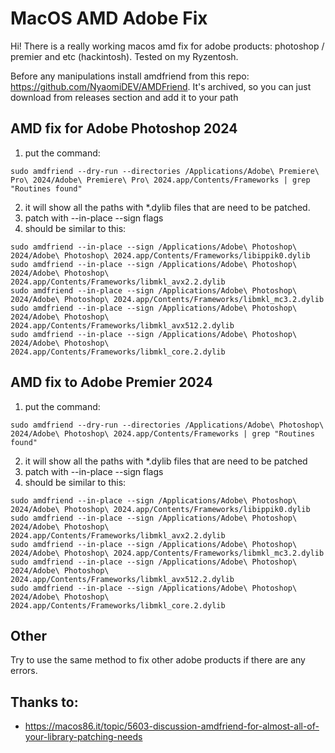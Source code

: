 # MacOS AMD Adobe Fix
Hi! There is a really working macos amd fix for adobe products: photoshop / premier and etc (hackintosh). Tested on my Ryzentosh. 

Before any manipulations install amdfriend from this repo: https://github.com/NyaomiDEV/AMDFriend. It's archived, so you can just download from releases section and add it to your path

## AMD fix for Adobe Photoshop 2024
1) put the command:
```
sudo amdfriend --dry-run --directories /Applications/Adobe\ Premiere\ Pro\ 2024/Adobe\ Premiere\ Pro\ 2024.app/Contents/Frameworks | grep "Routines found"
```
2) it will show all the paths with *.dylib files that are need to be patched. 
3) patch with --in-place --sign flags
4) should be similar to this:
```
sudo amdfriend --in-place --sign /Applications/Adobe\ Photoshop\ 2024/Adobe\ Photoshop\ 2024.app/Contents/Frameworks/libippik0.dylib  
sudo amdfriend --in-place --sign /Applications/Adobe\ Photoshop\ 2024/Adobe\ Photoshop\ 2024.app/Contents/Frameworks/libmkl_avx2.2.dylib  
sudo amdfriend --in-place --sign /Applications/Adobe\ Photoshop\ 2024/Adobe\ Photoshop\ 2024.app/Contents/Frameworks/libmkl_mc3.2.dylib  
sudo amdfriend --in-place --sign /Applications/Adobe\ Photoshop\ 2024/Adobe\ Photoshop\ 2024.app/Contents/Frameworks/libmkl_avx512.2.dylib  
sudo amdfriend --in-place --sign /Applications/Adobe\ Photoshop\ 2024/Adobe\ Photoshop\ 2024.app/Contents/Frameworks/libmkl_core.2.dylib
```

##  AMD fix to Adobe Premier 2024
1) put the command:
```
sudo amdfriend --dry-run --directories /Applications/Adobe\ Photoshop\ 2024/Adobe\ Photoshop\ 2024.app/Contents/Frameworks | grep "Routines found"
```
2) it will show all the paths with *.dylib files that are need to be patched
3) patch with --in-place --sign flags
4) should be similar to this:
```
sudo amdfriend --in-place --sign /Applications/Adobe\ Photoshop\ 2024/Adobe\ Photoshop\ 2024.app/Contents/Frameworks/libippik0.dylib
sudo amdfriend --in-place --sign /Applications/Adobe\ Photoshop\ 2024/Adobe\ Photoshop\ 2024.app/Contents/Frameworks/libmkl_avx2.2.dylib
sudo amdfriend --in-place --sign /Applications/Adobe\ Photoshop\ 2024/Adobe\ Photoshop\ 2024.app/Contents/Frameworks/libmkl_mc3.2.dylib
sudo amdfriend --in-place --sign /Applications/Adobe\ Photoshop\ 2024/Adobe\ Photoshop\ 2024.app/Contents/Frameworks/libmkl_avx512.2.dylib
sudo amdfriend --in-place --sign /Applications/Adobe\ Photoshop\ 2024/Adobe\ Photoshop\ 2024.app/Contents/Frameworks/libmkl_core.2.dylib
```

## Other
Try to use the same method to fix other adobe products if there are any errors. 

## Thanks to:
- https://macos86.it/topic/5603-discussion-amdfriend-for-almost-all-of-your-library-patching-needs
